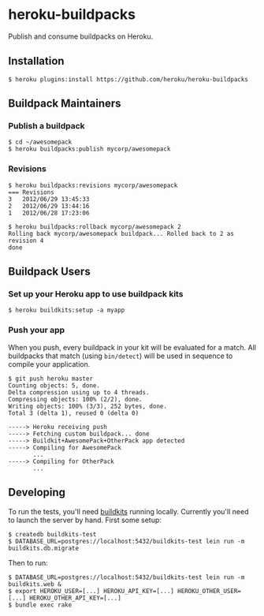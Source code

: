 # heroku-buildpacks

Publish and consume buildpacks on Heroku.

## Installation

    $ heroku plugins:install https://github.com/heroku/heroku-buildpacks

## Buildpack Maintainers

### Publish a buildpack

	$ cd ~/awesomepack
	$ heroku buildpacks:publish mycorp/awesomepack

### Revisions

    $ heroku buildpacks:revisions mycorp/awesomepack
    === Revisions
    3   2012/06/29 13:45:33
    2   2012/06/29 13:44:16
    1   2012/06/28 17:23:06

    $ heroku buildpacks:rollback mycorp/awesomepack 2
    Rolling back mycorp/awesomepack buildpack... Rolled back to 2 as revision 4
    done

## Buildpack Users

### Set up your Heroku app to use buildpack kits

	$ heroku buildkits:setup -a myapp

### Push your app

When you push, every buildpack in your kit will be evaluated for a
match. All buildpacks that match (using `bin/detect`) will be used in
sequence to compile your application.

	$ git push heroku master
	Counting objects: 5, done.
	Delta compression using up to 4 threads.
	Compressing objects: 100% (2/2), done.
	Writing objects: 100% (3/3), 252 bytes, done.
	Total 3 (delta 1), reused 0 (delta 0)

	-----> Heroku receiving push
	-----> Fetching custom buildpack... done
	-----> Buildkit+AwesomePack+OtherPack app detected
	-----> Compiling for AwesomePack
	       ...
	-----> Compiling for OtherPack
	       ...

## Developing

To run the tests, you'll need
[buildkits](https://github.com/heroku/buildkits) running locally.
Currently you'll need to launch the server by hand. First some setup:

    $ createdb buildkits-test
    $ DATABASE_URL=postgres://localhost:5432/buildkits-test lein run -m buildkits.db.migrate

Then to run:

    $ DATABASE_URL=postgres://localhost:5432/buildkits-test lein run -m buildkits.web &
    $ export HEROKU_USER=[...] HEROKU_API_KEY=[...] HEROKU_OTHER_USER=[...] HEROKU_OTHER_API_KEY=[...]
    $ bundle exec rake
